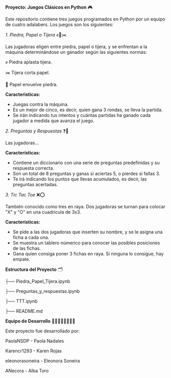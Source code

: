 **Proyecto: Juegos Clásicos en Python** 🎮

Este repositorio contiene tres juegos programados en Python por un equipo de cuatro adalabers. Los juegos son los siguientes:


*1. Piedra, Papel o Tijera* ✊📄✂️


Las jugadoras eligen entre piedra, papel o tijera, y se enfrentan a la máquina determinándose un ganador según las siguientes normas:

✊ Piedra aplasta tijera.

✂️ Tijera corta papel.

📄 Papel envuelve piedra.

**Características:**

- Juegas contra la máquina.
- Es un mejor de cinco, es decir, quien gana 3 rondas, se lleva la partida.
- Se irán indicando tus intentos y cuántas partidas ha ganado cada jugador a medida que avanza el juego.
  
  
*2. Preguntas y Respuestas* ❓📝

Las jugadoras...

**Características:**

- Contiene un diccionario con una serie de preguntas predefinidas y su respuesta correcta.
- Son un total de 8 preguntas y ganas si aciertas 5, o pierdes si fallas 3.
- Te irá indicando los puntos que llevas acumulados, es decir, las preguntas acertadas.


*3. Tic Tac Toe* ❌⭕

También conocido como tres en raya. Dos jugadoras se turnan para colocar "X" y "O" en una cuadrícula de 3x3.

**Características:**

- Se pide a las dos jugadoras que inserten su nombre, y se le asigna una ficha a cada una.
- Se muestra un tablero númerico para conocer las posibles posiciones de las fichas.
- Gana quien consiga poner 3 fichas en raya. Si ninguna lo consigue, hay empate.



**Estructura del Proyecto** 🗂️

├── Piedra_Papel_Tijera.ipynb

├── Preguntas_y_respuestas.ipynb

├── TTT.ipynb

├── README.md



**Equipo de Desarrollo** 👩‍💻👩‍💻👩‍💻👩‍💻

Este proyecto fue desarrollado por:

PaolaNSDP - Paola Nadales

Karencr1293 - Karen Rojas

eleonorasoneira - Eleonora Soneira

ANecora - Alba Toro
